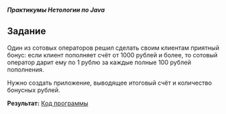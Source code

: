 ***Практикумы Нетологии по Java***

## Задание

Один из сотовых операторов решил сделать своим клиентам приятный бонус: если клиент пополняет счёт от 1000 рублей и более, то сотовый оператор дарит ему по 1 рублю за каждые полные 100 рублей пополнения.

Нужно создать приложение, выводящее итоговый счёт и количество бонусных рублей.

**Результат:** [Код программы](https://github.com/SvetlanaKh-1/Mobilebonus/blob/master/src/Main.java)